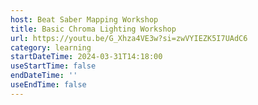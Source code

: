 ```yaml
---
host: Beat Saber Mapping Workshop
title: Basic Chroma Lighting Workshop
url: https://youtu.be/G_Xhza4VE3w?si=zwVYIEZK5I7UAdC6
category: learning
startDateTime: 2024-03-31T14:18:00
useStartTime: false
endDateTime: ''
useEndTime: false
---
```

